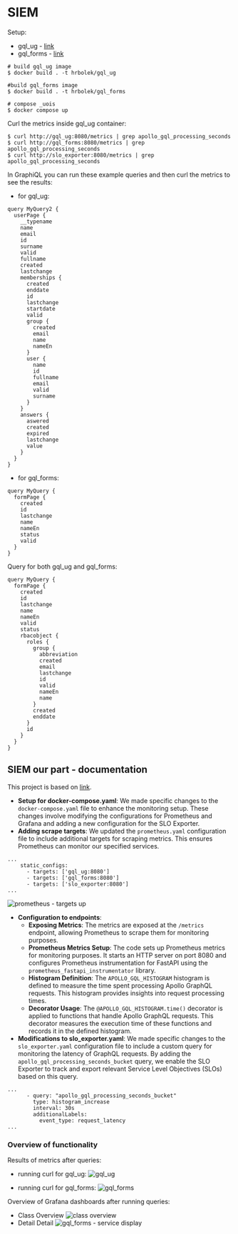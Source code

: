 # SIEM

Setup:
- gql_ug - [link](https://github.com/r0zehnal0vak/gql_ug/tree/SIEM)
- gql_forms - [link](https://github.com/r0zehnal0vak/gql_forms/tree/SIEM)

```
# build gql_ug image
$ docker build . -t hrbolek/gql_ug

#build gql_forms image
$ docker build . -t hrbolek/gql_forms

# compose _uois
$ docker compose up
```
Curl the metrics inside gql_ug container:
```
$ curl http://gql_ug:8080/metrics | grep apollo_gql_processing_seconds
$ curl http://gql_forms:8080/metrics | grep apollo_gql_processing_seconds
$ curl http://slo_exporter:8080/metrics | grep apollo_gql_processing_seconds
```

In GraphiQL you can run these example queries and then curl the metrics to see the results:
- for gql_ug:
```
query MyQuery2 {
  userPage {
    __typename
    name
    email
    id
    surname
    valid
    fullname
    created
    lastchange
    memberships {
      created
      enddate
      id
      lastchange
      startdate
      valid
      group {
        created
        email
        name
        nameEn
      }
      user {
        name
        id
        fullname
        email
        valid
        surname
      }
    }
    answers {
      aswered
      created
      expired
      lastchange
      value
    }
  }
}
```
- for gql_forms:
```
query MyQuery {
  formPage {
    created
    id
    lastchange
    name
    nameEn
    status
    valid
  }
}
```

Query for both gql_ug and gql_forms:
```
query MyQuery {
  formPage {
    created
    id
    lastchange
    name
    nameEn
    valid
    status
    rbacobject {
      roles {
        group {
          abbreviation
          created
          email
          lastchange
          id
          valid
          nameEn
          name
        }
        created
        enddate
      }
      id
    }
  }
}
```

## SIEM our part - documentation
This project is based on [link](https://github.com/Joseph-Beppe/_uois/tree/downstream).
- __Setup for docker-compose.yaml__: We made specific changes to the <code>docker-compose.yaml</code> file to enhance the monitoring setup. These changes involve modifying the configurations for Prometheus and Grafana and adding a new configuration for the SLO Exporter.
- __Adding scrape targets__: We updated the <code>prometheus.yaml</code> configuration file to include additional targets for scraping metrics. This ensures Prometheus can monitor our specified services.
```
...
    static_configs:
      - targets: ['gql_ug:8080']
      - targets: ['gql_forms:8080']
      - targets: ['slo_exporter:8080']
...
```
 ![prometheus - targets up](pictures/prometheus.png)
- __Configuration to endpoints__:
  - __Exposing Metrics__: The metrics are exposed at the <code>/metrics</code> endpoint, allowing Prometheus to scrape them for monitoring purposes.
  - __Prometheus Metrics Setup__: The code sets up Prometheus metrics for monitoring purposes. It starts an HTTP server on port 8080 and configures Prometheus instrumentation for FastAPI using the <code>prometheus_fastapi_instrumentator</code> library.
  - __Histogram Definition__: The <code>APOLLO_GQL_HISTOGRAM</code> histogram is defined to measure the time spent processing Apollo GraphQL requests. This histogram provides insights into request processing times.
  - __Decorator Usage__: The <code>@APOLLO_GQL_HISTOGRAM.time()</code> decorator is applied to functions that handle Apollo GraphQL requests. This decorator measures the execution time of these functions and records it in the defined histogram.
- __Modifications to slo_exporter.yaml__: We made specific changes to the <code>slo_exporter.yaml</code> configuration file to include a custom query for monitoring the latency of GraphQL requests. By adding the <code>apollo_gql_processing_seconds_bucket</code> query, we enable the SLO Exporter to track and export relevant Service Level Objectives (SLOs) based on this query.
```
...
      - query: "apollo_gql_processing_seconds_bucket" 
        type: histogram_increase
        interval: 30s
        additionalLabels:
          event_type: request_latency
...
```

### Overview of functionality
Results of metrics after queries:
- running curl for gql_ug:
 ![gql_ug](pictures/ug.png)

 - running curl for gql_forms:
 ![gql_forms](pictures/forms.png)

Overview of Grafana dashboards after running queries:
- Class Overview
 ![class overview](pictures/class_overview.png)
- Detail Detail
 ![gql_forms - service display](pictures/service_display.png)
